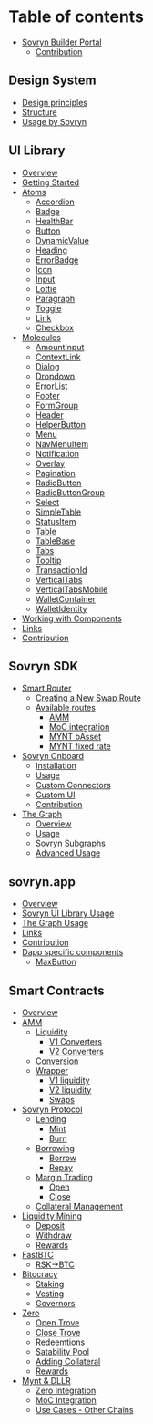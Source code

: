 # Table of contents

* [Sovryn Builder Portal](README.md)
  * [Contribution](readme/contribution.md)

## Design System

* [Design principles](design-system/design-principles.md)
* [Structure](design-system/structure.md)
* [Usage by Sovryn](design-system/usage-at-sovryn.md)

## UI Library

* [Overview](ui-library/overview.md)
* [Getting Started](ui-library/getting-started.md)
* [Atoms](ui-library/atoms/README.md)
  * [Accordion](ui-library/atoms/accordion.md)
  * [Badge](ui-library/atoms/badge.md)
  * [HealthBar](ui-library/atoms/healthbar.md)
  * [Button](ui-library/atoms/button.md)
  * [DynamicValue](ui-library/atoms/dynamicvalue.md)
  * [Heading](ui-library/atoms/heading.md)
  * [ErrorBadge](ui-library/atoms/errorbadge.md)
  * [Icon](ui-library/atoms/icon.md)
  * [Input](ui-library/atoms/input.md)
  * [Lottie](ui-library/atoms/lottie.md)
  * [Paragraph](ui-library/atoms/paragraph.md)
  * [Toggle](ui-library/atoms/toggle.md)
  * [Link](ui-library/atoms/link.md)
  * [Checkbox](ui-library/atoms/checkbox.md)
* [Molecules](ui-library/molecules/README.md)
  * [AmountInput](ui-library/molecules/amountinput.md)
  * [ContextLink](ui-library/molecules/contextlink.md)
  * [Dialog](ui-library/molecules/dialog.md)
  * [Dropdown](ui-library/molecules/dropdown.md)
  * [ErrorList](ui-library/molecules/errorlist.md)
  * [Footer](ui-library/molecules/footer.md)
  * [FormGroup](ui-library/molecules/formgroup.md)
  * [Header](ui-library/molecules/header.md)
  * [HelperButton](ui-library/molecules/helperbutton.md)
  * [Menu](ui-library/molecules/menu.md)
  * [NavMenuItem](ui-library/molecules/navmenuitem.md)
  * [Notification](ui-library/molecules/notification.md)
  * [Overlay](ui-library/molecules/overlay.md)
  * [Pagination](ui-library/molecules/pagination.md)
  * [RadioButton](ui-library/molecules/radiobutton.md)
  * [RadioButtonGroup](ui-library/molecules/radiobuttongroup.md)
  * [Select](ui-library/molecules/select.md)
  * [SimpleTable](ui-library/molecules/simpletable.md)
  * [StatusItem](ui-library/molecules/statusitem.md)
  * [Table](ui-library/molecules/table.md)
  * [TableBase](ui-library/molecules/tablebase.md)
  * [Tabs](ui-library/molecules/tabs.md)
  * [Tooltip](ui-library/molecules/tooltip.md)
  * [TransactionId](ui-library/molecules/transactionid.md)
  * [VerticalTabs](ui-library/molecules/verticaltabs.md)
  * [VerticalTabsMobile](ui-library/molecules/verticaltabsmobile.md)
  * [WalletContainer](ui-library/molecules/walletcontainer.md)
  * [WalletIdentity](ui-library/molecules/walletidentity.md)
* [Working with Components](ui-library/working-with-components.md)
* [Links](ui-library/links.md)
* [Contribution](ui-library/contribution.md)

## Sovryn SDK

* [Smart Router](sovryn-sdk/smart-router/README.md)
  * [Creating a New Swap Route](sovryn-sdk/smart-router/creating-new-swap-route.md)
  * [Available routes](sovryn-sdk/smart-router/available-routes/README.md)
    * [AMM](sovryn-sdk/smart-router/available-routes/amm.md)
    * [MoC integration](sovryn-sdk/smart-router/available-routes/moc-integration.md)
    * [MYNT bAsset](sovryn-sdk/smart-router/available-routes/mynt-basset.md)
    * [MYNT fixed rate](sovryn-sdk/smart-router/available-routes/mynt-fixed-rate.md)
* [Sovryn Onboard](sovryn-sdk/sovryn-onboard/README.md)
  * [Installation](sovryn-sdk/sovryn-onboard/installation.md)
  * [Usage](sovryn-sdk/sovryn-onboard/usage.md)
  * [Custom Connectors](sovryn-sdk/sovryn-onboard/custom-connectors.md)
  * [Custom UI](sovryn-sdk/sovryn-onboard/custom-ui.md)
  * [Contribution](sovryn-sdk/sovryn-onboard/contribution.md)
* [The Graph](sovryn-sdk/the-graph/README.md)
  * [Overview](sovryn-sdk/the-graph/overview.md)
  * [Usage](sovryn-sdk/the-graph/usage.md)
  * [Sovryn Subgraphs](sovryn-sdk/the-graph/sovryn-subgraphs.md)
  * [Advanced Usage](sovryn-sdk/the-graph/advanced-usage.md)

## sovryn.app

* [Overview](sovryn.app/overview.md)
* [Sovryn UI Library Usage](sovryn.app/sovryn-ui-library-usage.md)
* [The Graph Usage](sovryn.app/the-graph-usage.md)
* [Links](sovryn.app/links.md)
* [Contribution](sovryn.app/contribution.md)
* [Dapp specific components](sovryn.app/dapp-specific-components/README.md)
  * [MaxButton](sovryn.app/dapp-specific-components/amountinput.md)

## Smart Contracts

* [Overview](smart-contracts/overview.md)
* [AMM](smart-contracts/amm/README.md)
  * [Liquidity](smart-contracts/amm/liquidity/README.md)
    * [V1 Converters](smart-contracts/amm/liquidity/v1-converters.md)
    * [V2 Converters](smart-contracts/amm/liquidity/v2-converters.md)
  * [Conversion](smart-contracts/amm/conversion.md)
  * [Wrapper](smart-contracts/amm/wrapper/README.md)
    * [V1 liquidity](smart-contracts/amm/wrapper/v1-liquidity.md)
    * [V2 liquidity](smart-contracts/amm/wrapper/v2-liquidity.md)
    * [Swaps](smart-contracts/amm/wrapper/swaps.md)
* [Sovryn Protocol](smart-contracts/lending-and-margin-trading-protocol/README.md)
  * [Lending](smart-contracts/lending-and-margin-trading-protocol/lending/README.md)
    * [Mint](smart-contracts/lending-and-margin-trading-protocol/lending/mint.md)
    * [Burn](smart-contracts/lending-and-margin-trading-protocol/lending/burn.md)
  * [Borrowing](smart-contracts/lending-and-margin-trading-protocol/borrowing/README.md)
    * [Borrow](smart-contracts/lending-and-margin-trading-protocol/borrowing/borrow.md)
    * [Repay](smart-contracts/lending-and-margin-trading-protocol/borrowing/repay.md)
  * [Margin Trading](smart-contracts/lending-and-margin-trading-protocol/margin-trading/README.md)
    * [Open](smart-contracts/lending-and-margin-trading-protocol/margin-trading/open.md)
    * [Close](smart-contracts/lending-and-margin-trading-protocol/margin-trading/close.md)
  * [Collateral Management](smart-contracts/lending-and-margin-trading-protocol/collateral-management.md)
* [Liquidity Mining](smart-contracts/liquidity-mining/README.md)
  * [Deposit](smart-contracts/liquidity-mining/deposit.md)
  * [Withdraw](smart-contracts/liquidity-mining/withdraw.md)
  * [Rewards](smart-contracts/liquidity-mining/rewards.md)
* [FastBTC](smart-contracts/fastbtc/README.md)
  * [RSK->BTC](smart-contracts/fastbtc/rsk-to-btc.md)
* [Bitocracy](smart-contracts/bitocracy/README.md)
  * [Staking]()
  * [Vesting]()
  * [Governors]()
* [Zero](smart-contracts/zero/README.md)
  * [Open Trove]()
  * [Close Trove]()
  * [Redeemtions]()
  * [Satability Pool]()
  * [Adding Collateral]()
  * [Rewards]()
* [Mynt & DLLR](smart-contracts/mynt/README.md)
  * [Zero Integration]()
  * [MoC Integration]()
  * [Use Cases - Other Chains]()
